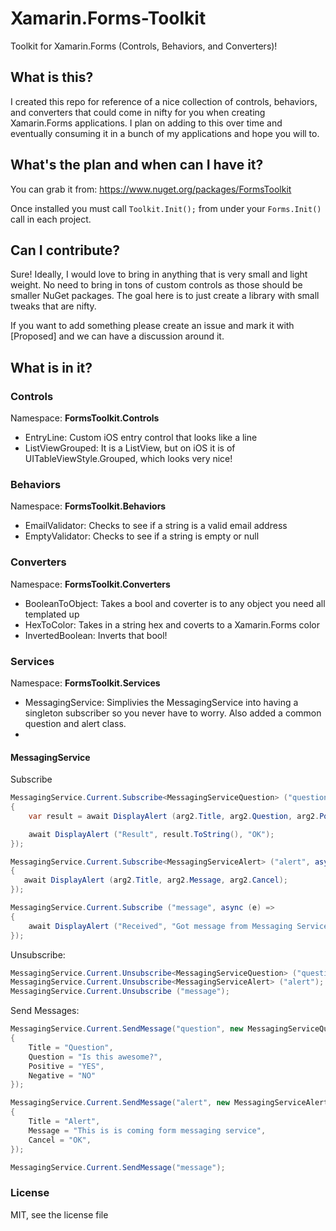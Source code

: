 # Xamarin.Forms-Toolkit
Toolkit for Xamarin.Forms (Controls, Behaviors, and Converters)!

## What is this?
I created this repo for reference of a nice collection of controls, behaviors, and converters that could come in nifty for you when creating Xamarin.Forms applications. I plan on adding to this over time and eventually consuming it in a bunch of my applications and hope you will to.

## What's the plan and when can I have it?
You can grab it from: https://www.nuget.org/packages/FormsToolkit

Once installed you must call ```Toolkit.Init();``` from under your ```Forms.Init()``` call in each project.

## Can I contribute?
Sure! Ideally, I would love to bring in anything that is very small and light weight. No need to bring in tons of custom controls as those should be smaller NuGet packages. The goal here is to just create a library with small tweaks that are nifty.

If you want to add something please create an issue and mark it with [Proposed] and we can have a discussion around it.

## What is in it?

### Controls
Namespace: **FormsToolkit.Controls**

* EntryLine: Custom iOS entry control that looks like a line
* ListViewGrouped: It is a ListView, but on iOS it is of UITableViewStyle.Grouped, which looks very nice!

### Behaviors
Namespace: **FormsToolkit.Behaviors**

* EmailValidator: Checks to see if a string is a valid email address
* EmptyValidator: Checks to see if a string is empty or null

### Converters
Namespace: **FormsToolkit.Converters**

* BooleanToObject: Takes a bool and coverter is to any object you need all templated up
* HexToColor: Takes in a string hex and coverts to a Xamarin.Forms color
* InvertedBoolean: Inverts that bool!

### Services
Namespace: **FormsToolkit.Services**

* MessagingService: Simplivies the MessagingService into having a singleton subscriber so you never have to worry. Also added a common question and alert class.
*

#### MessagingService
Subscribe
```csharp
MessagingService.Current.Subscribe<MessagingServiceQuestion> ("question", async (arg1, arg2) => 
{
    var result = await DisplayAlert (arg2.Title, arg2.Question, arg2.Positive, arg2.Negative);

    await DisplayAlert ("Result", result.ToString(), "OK");
});

MessagingService.Current.Subscribe<MessagingServiceAlert> ("alert", async (arg1, arg2) => 
{
   await DisplayAlert (arg2.Title, arg2.Message, arg2.Cancel);
});

MessagingService.Current.Subscribe ("message", async (e) => 
{
    await DisplayAlert ("Received", "Got message from Messaging Service", "OK");
});
```

Unsubscribe:
```csharp
MessagingService.Current.Unsubscribe<MessagingServiceQuestion> ("question");
MessagingService.Current.Unsubscribe<MessagingServiceAlert> ("alert");
MessagingService.Current.Unsubscribe ("message");
```

Send Messages:
```csharp
MessagingService.Current.SendMessage("question", new MessagingServiceQuestion
{
    Title = "Question",
    Question = "Is this awesome?",
    Positive = "YES",
    Negative = "NO"
});

MessagingService.Current.SendMessage("alert", new MessagingServiceAlert
{
    Title = "Alert",
    Message = "This is is coming form messaging service",
    Cancel = "OK",
});

MessagingService.Current.SendMessage("message");
```

### License

MIT, see the license file
